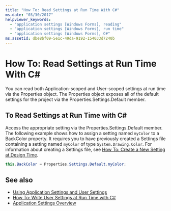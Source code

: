 ```yaml
---
title: "How To: Read Settings at Run Time With C#"
ms.date: "03/30/2017"
helpviewer_keywords: 
  - "application settings [Windows Forms], reading"
  - "application settings [Windows Forms], run time"
  - "application settings [Windows Forms], C#"
ms.assetid: dbe8bf09-5e1c-49da-9192-154033d7240b
---
```

# How To: Read Settings at Run Time With C\#

You can read both Application-scoped and User-scoped settings at run time via the Properties object. The Properties object exposes all of the default settings for the project via the Properties.Settings.Default member.  
  
## To Read Settings at Run Time with C\#
  
Access the appropriate setting via the Properties.Settings.Default member. The following example shows how to assign a setting named `myColor` to a BackColor property. It requires you to have previously created a Settings file containing a setting named `myColor` of type `System.Drawing.Color`. For information about creating a Settings file, see [How To: Create a New Setting at Design Time](how-to-create-a-new-setting-at-design-time.md).  
  
```csharp
this.BackColor = Properties.Settings.Default.myColor;  
```  
  
## See also

- [Using Application Settings and User Settings](using-application-settings-and-user-settings.md)
- [How To: Write User Settings at Run Time with C#](how-to-write-user-settings-at-run-time-with-csharp.md)
- [Application Settings Overview](application-settings-overview.md)
